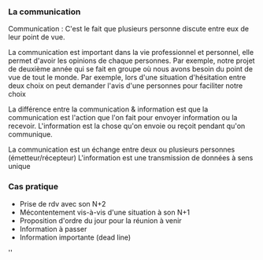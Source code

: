 


### La communication


Communication : C'est le fait que plusieurs personne discute entre eux de leur point de vue.

La communication est important dans la vie professionnel et personnel, elle permet d'avoir les opinions de chaque personnes. Par exemple, notre projet de deuxième année qui se fait en groupe où nous avons besoin du point de vue de tout le monde. Par exemple, lors d'une situation d'hésitation entre deux choix on peut demander l'avis d'une personnes pour faciliter notre choix

La différence entre la communication & information est que la communication est l'action que l'on fait pour envoyer information ou la recevoir. L'information est la chose qu'on envoie ou reçoit pendant qu'on communique.



La communication est un échange entre deux ou plusieurs personnes (émetteur/récepteur) L'information est une transmission de données à sens unique


### Cas pratique


- Prise de rdv avec son N+2
- Mécontentement vis-à-vis d'une situation à son N+1
- Proposition d'ordre du jour pour la réunion à venir
- Information à passer
- Information importante (dead line)


''
